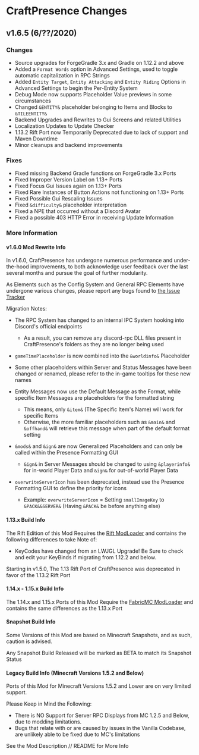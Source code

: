 # CraftPresence Changes

## v1.6.5 (6/??/2020)

### Changes

*   Source upgrades for ForgeGradle 3.x and Gradle on 1.12.2 and above
*   Added a `Format Words` option in Advanced Settings, used to toggle automatic capitalization in RPC Strings
*   Added `Entity Target`, `Entity Attacking` and `Entity Riding` Options in Advanced Settings to begin the Per-Entity System
*   Debug Mode now supports Placeholder Value previews in some circumstances
*   Changed `&ENTITY&` placeholder belonging to Items and Blocks to `&TILEENTITY&`
*   Backend Upgrades and Rewrites to Gui Screens and related Utilities
*   Localization Updates to Update Checker
*   1.13.2 Rift Port now Temporarily Deprecated due to lack of support and Maven Downtime
*   Minor cleanups and backend improvements

### Fixes

*   Fixed missing Backend Gradle functions on ForgeGradle 3.x Ports
*   Fixed Improper Version Label on 1.13+ Ports
*   Fixed Focus Gui Issues again on 1.13+ Ports
*   Fixed Rare Instances of Button Actions not functioning on 1.13+ Ports
*   Fixed Possible Gui Rescaling Issues
*   Fixed `&difficulty&` placeholder interpretation
*   Fixed a NPE that occurred without a Discord Avatar
*   Fixed a possible 403 HTTP Error in receiving Update Information

### More Information

#### v1.6.0 Mod Rewrite Info

In v1.6.0, CraftPresence has undergone numerous performance and under-the-hood improvements, to both acknowledge user feedback over the last several months and pursue the goal of further modularity.

As Elements such as the Config System and General RPC Elements have undergone various changes, please report any bugs found to [the Issue Tracker](https://gitlab.com/CDAGaming/CraftPresence/issues)

Migration Notes:

*   The RPC System has changed to an internal IPC System hooking into Discord's official endpoints

    *   As a result, you can remove any discord-rpc DLL files present in CraftPresence's folders as they are no longer being used

*   `gameTimePlaceholder` is now combined into the `&worldinfo&` Placeholder

*   Some other placeholders within Server and Status Messages have been changed or renamed, please refer to the in-game tooltips for these new names

*   Entity Messages now use the Default Message as the Format, while specific Item Messages are placeholders for the formatted string

    *   This means, only `&item&` (The Specific Item's Name) will work for specific Items
    *   Otherwise, the more familiar placeholders such as `&main&` and `&offhand&` will retrieve this message when part of the default format setting

*   `&mods&` and `&ign&` are now Generalized Placeholders and can only be called within the Presence Formatting GUI

    *   `&ign&` in Server Messages should be changed to using `&playerinfo&` for in-world Player Data and `&ign&` for out-of-world Player Data

*   `overwriteServerIcon` has been deprecated, instead use the Presence Formatting GUI to define the priority for icons

    *   Example: `overwriteServerIcon` = Setting `smallImageKey` to `&PACK&&SERVER&` (Having `&PACK&` be before anything else)

#### 1.13.x Build Info

The Rift Edition of this Mod Requires the [Rift ModLoader](https://www.curseforge.com/minecraft/mc-mods/rift) and contains the following differences to take Note of:

*   KeyCodes have changed from an LWJGL Upgrade! Be Sure to check and edit your KeyBinds if migrating from 1.12.2 and below.

Starting in v1.5.0, The 1.13 Rift Port of CraftPresence was deprecated in favor of the 1.13.2 Rift Port

#### 1.14.x - 1.15.x Build Info

The 1.14.x and 1.15.x Ports of this Mod Require the [FabricMC ModLoader](https://www.curseforge.com/minecraft/mc-mods/fabric-api) and contains the same differences as the 1.13.x Port

#### Snapshot Build Info

Some Versions of this Mod are based on Minecraft Snapshots, and as such, caution is advised.

Any Snapshot Build Released will be marked as BETA to match its Snapshot Status

#### Legacy Build Info (Minecraft Versions 1.5.2 and Below)

Ports of this Mod for Minecraft Versions 1.5.2 and Lower are on very limited support.

Please Keep in Mind the Following:

*   There is NO Support for Server RPC Displays from MC 1.2.5 and Below, due to modding limitations.
*   Bugs that relate with or are caused by issues in the Vanilla Codebase, are unlikely able to be fixed due to MC's limitations

See the Mod Description // README for More Info
